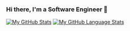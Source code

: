 ### Hi there, I'm a Software Engineer 👋

[![My GitHub Stats](https://github-readme-stats.vercel.app/api/?username=cardosojvictor&count_private=true&theme=tokyonight&showicons=true)]()
[![My GitHub Language Stats](https://github-readme-stats.vercel.app/api/top-langs/?username=cardosojvictor&langs_count=5&theme=tokyonight)]()


<!--
**cardosojvictor/cardosojvictor** is a ✨ _special_ ✨ repository because its `README.md` (this file) appears on your GitHub profile.

Here are some ideas to get you started:

- 🔭 I’m currently working on ...
- 🌱 I’m currently learning ...
- 👯 I’m looking to collaborate on ...
- 🤔 I’m looking for help with ...
- 💬 Ask me about ...
- 📫 How to reach me: ...
- 😄 Pronouns: ...
- ⚡ Fun fact: ...
-->
